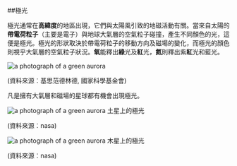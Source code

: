 ##極光

極光通常在**高緯度**的地區出現，它們與太陽風引致的地磁活動有關。當來自太陽的**帶電荷粒子**（主要是電子）與地球大氣層的空氣粒子碰撞，產生不同顏色的光，這便是極光。極光的形狀取決於帶電荷粒子的移動方向及磁場的變化，而極光的顏色則視乎大氣層的空氣粒子狀況。**氧**能釋出**綠**光及**紅**光，**氮**則釋出紫**紅**光和藍光。

![a photograph of a green aurora](https://lh6.googleusercontent.com/xh7BLdrmeGXSmRRisQw8DKOzlGIboBL3PQpRrq3I8JvUP-kTouhDrWs5CvuMasvSSnfNpmYsh-ddfrd5eZxM2NmBYT00bS0Lbm55iOGLVVFzn88SzP0ZXyPm8JOjXp14PrNd8y0C)

(資料來源︰基思范德林德, 國家科學基金會)

凡是擁有大氣層和磁場的星球都有機會出現極光。

![a photograph of a green aurora](https://lh5.googleusercontent.com/di7NGfx78ct6zEwV4P2k_jH4H5rbwxIcqXfehe_CC__yMmKbGSczSna-i86QhZtb2LNJSF8G_zXMv4kUwvMIlbYdRM9EC82lmmRO9clUiymJjYp0nytPMcfe88lMvoL9dqSFDxV4)
土星上的極光

(資料來源︰nasa)

![a photograph of a green aurora](https://lh6.googleusercontent.com/SKjfztRdwYS9Xju4DE1dEHASThKqWE5PKVor6ERpTJCRJIESPP8uwrc1PRPdF1lFGgM01RCvrQ-Rw03R2PVxNBeMOIGP7O9jFTb-VlROBz27HcWUD1hhU0mnXfP3UTf6FhiHSETg)
木星上的極光

(資料來源︰nasa)


